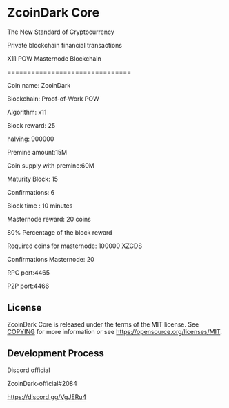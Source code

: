 ZcoinDark Core 
===============================
The New Standard of Cryptocurrency

Private blockchain financial transactions

X11 POW Masternode Blockchain


===============================

Coin name: ZcoinDark

Blockchain: Proof-of-Work POW

Algorithm: x11

Block reward: 25

halving: 900000

Premine amount:15M

Coin supply with premine:60M

Maturity Block: 15

Confirmations: 6

Block time : 10 minutes

Masternode reward: 20 coins 
 
80% Percentage of the block reward 

Required coins for masternode: 100000 XZCDS

Confirmations Masternode: 20

RPC port:4465

P2P port:4466



License
-------

ZcoinDark Core is released under the terms of the MIT license. See [COPYING](COPYING) for more
information or see https://opensource.org/licenses/MIT.

Development Process
-------------------

Discord official 

ZcoinDark-official#2084

https://discord.gg/VgJERu4

